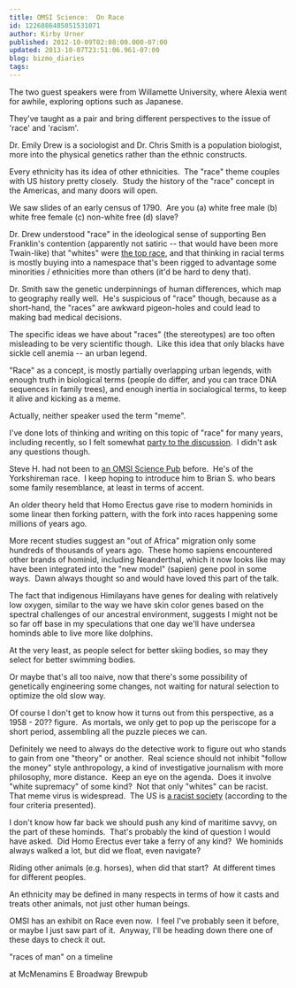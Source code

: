 ```yaml
---
title: OMSI Science:  On Race
id: 1226886485851531071
author: Kirby Urner
published: 2012-10-09T02:08:00.000-07:00
updated: 2013-10-07T23:51:06.961-07:00
blog: bizmo_diaries
tags: 
---
```


[](http://www.flickr.com/photos/kirbyurner/8072654002/)

The two guest speakers were from Willamette University, where Alexia went for awhile, exploring options such as Japanese.

They've taught as a pair and bring different perspectives to the issue of 'race' and 'racism'.

Dr. Emily Drew is a sociologist and Dr. Chris Smith is a population biologist, more into the physical genetics rather than the ethnic constructs.

Every ethnicity has its idea of other ethnicities.  The "race" theme couples with US history pretty closely.  Study the history of the "race" concept in the Americas, and many doors will open.

We saw slides of an early census of 1790.  Are you (a) white free male (b) white free female (c) non-white free (d) slave?

Dr. Drew understood "race" in the ideological sense of supporting Ben Franklin's contention (apparently not satiric -- that would have been more Twain-like) that "whites" were [the top race](http://worldgame.blogspot.com/2005/02/methodist-morning.html), and that thinking in racial terms is mostly buying into a namespace that's been rigged to advantage some minorities / ethnicities more than others (it'd be hard to deny that). 

Dr. Smith saw the genetic underpinnings of human differences, which map to geography really well.  He's suspicious of "race" though, because as a short-hand, the "races" are awkward pigeon-holes and could lead to making bad medical decisions.

The specific ideas we have about "races" (the stereotypes) are too often misleading to be very scientific though.  Like this idea that only blacks have sickle cell anemia -- an urban legend.  

"Race" as a concept, is mostly partially overlapping urban legends, with enough truth in biological terms (people do differ, and you can trace DNA sequences in family trees), and enough inertia in socialogical terms, to keep it alive and kicking as a meme.

Actually, neither speaker used the term "meme".

I've done lots of thinking and writing on this topic of "race" for many years, including recently, so I felt somewhat [party to the discussion](http://mathforum.org/kb/thread.jspa?threadID=2407857).  I didn't ask any questions though.

Steve H. had not been to [an OMSI Science Pub](http://www.omsi.edu/node/3666) before.  He's of the Yorkshireman race.  I keep hoping to introduce him to Brian S. who bears some family resemblance, at least in terms of accent.

An older theory held that Homo Erectus gave rise to modern hominids in some linear then forking pattern, with the fork into races happening some millions of years ago.

More recent studies suggest an "out of Africa" migration only some hundreds of thousands of years ago.  These homo sapiens encountered other brands of hominid, including Neanderthal, which it now looks like may have been integrated into the "new model" (sapien) gene pool in some ways.  Dawn always thought so and would have loved this part of the talk. 

The fact that indigenous Himilayans have genes for dealing with relatively low oxygen, similar to the way we have skin color genes based on the spectral challenges of our ancestral environment, suggests I might not be so far off base in my speculations that one day we'll have undersea hominds able to live more like dolphins.

At the very least, as people select for better skiing bodies, so may they select for better swimming bodies.

Or maybe that's all too naive, now that there's some possibility of genetically engineering some changes, not waiting for natural selection to optimize the old slow way.

Of course I don't get to know how it turns out from this perspective, as a 1958 - 20?? figure.  As mortals, we only get to pop up the periscope for a short period, assembling all the puzzle pieces we can.

Definitely we need to always do the detective work to figure out who stands to gain from one "theory" or another.  Real science should not inhibit "follow the money" style anthropology, a kind of investigative journalism with more philosophy, more distance.  Keep an eye on the agenda.  Does it involve "white supremacy" of some kind?  Not that only "whites" can be racist.  That meme virus is widespread.  The US is [a racist society](http://mybizmo.blogspot.com/2009/03/more-on-race.html) (according to the four criteria presented).

I don't know how far back we should push any kind of maritime savvy, on the part of these hominds.  That's probably the kind of question I would have asked.  Did Homo Erectus ever take a ferry of any kind?  We hominids always walked a lot, but did we float, even navigate?

Riding other animals (e.g. horses), when did that start?  At different times for different peoples. 

An ethnicity may be defined in many respects in terms of how it casts and treats other animals, not just other human beings.

OMSI has an exhibit on Race even now.  I feel I've probably seen it before, or maybe I just saw part of it.  Anyway, I'll be heading down there one of these days to check it out. 

[](http://www.flickr.com/photos/kirbyurner/10102256786/)

"races of man" on a timeline 

at McMenamins E Broadway Brewpub